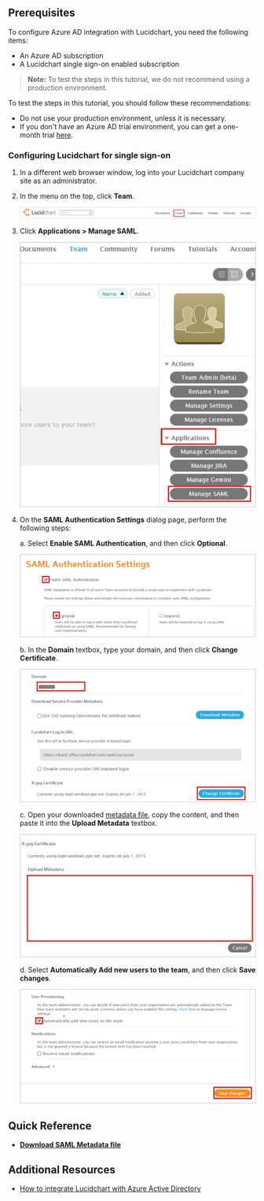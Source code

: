 ## Prerequisites

To configure Azure AD integration with Lucidchart, you need the following items:

- An Azure AD subscription
- A Lucidchart single sign-on enabled subscription

> **Note:**
> To test the steps in this tutorial, we do not recommend using a production environment.

To test the steps in this tutorial, you should follow these recommendations:

- Do not use your production environment, unless it is necessary.
- If you don't have an Azure AD trial environment, you can get a one-month trial [here](https://azure.microsoft.com/pricing/free-trial/).

### Configuring Lucidchart for single sign-on

1. In a different web browser window, log into your Lucidchart company site as an administrator.

2. In the menu on the top, click **Team**.
   
    ![Team](./media/ic791190.png "Team")

3. Click **Applications \> Manage SAML**.
   
    ![Manage SAML](./media/ic791191.png "Manage SAML")

4. On the **SAML Authentication Settings** dialog page, perform the following steps:
   
    a. Select **Enable SAML Authentication**, and then click **Optional**.

    ![SAML Authentication Settings](./media/ic791192.png "SAML Authentication Settings")
 
    b. In the **Domain** textbox, type your domain, and then click **Change Certificate**.

    ![Change Certificate](./media/ic791193.png "Change Certificate")
 
    c. Open your downloaded [metadata file](%metadata:metadataDownloadUrl%), copy the content, and then paste it into the **Upload Metadata** textbox.

    ![Upload Metadata](./media/ic791194.png "Upload Metadata")
 
    d. Select **Automatically Add new users to the team**, and then click **Save changes**.

    ![Save Changes](./media/ic791195.png "Save Changes")

## Quick Reference

* **[Download SAML Metadata file](%metadata:metadataDownloadUrl%)**

## Additional Resources

* [How to integrate Lucidchart with Azure Active Directory](https://docs.microsoft.com/azure/active-directory/active-directory-saas-lucidchart-tutorial)
